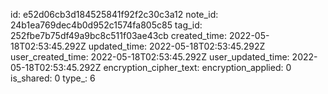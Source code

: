 id: e52d06cb3d184525841f92f2c30c3a12
note_id: 24b1ea769dec4b0d952c1574fa805c85
tag_id: 252fbe7b75df49a9bc8c511f03ae43cb
created_time: 2022-05-18T02:53:45.292Z
updated_time: 2022-05-18T02:53:45.292Z
user_created_time: 2022-05-18T02:53:45.292Z
user_updated_time: 2022-05-18T02:53:45.292Z
encryption_cipher_text: 
encryption_applied: 0
is_shared: 0
type_: 6
